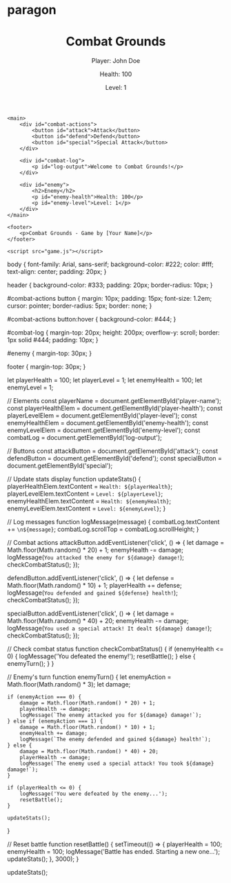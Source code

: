 # paragon 
<!DOCTYPE html>
<html lang="en">
<head>
    <meta charset="UTF-8">
    <meta name="viewport" content="width=device-width, initial-scale=1.0">
    <title>Combat Grounds - Basic Version</title>
    <link rel="stylesheet" href="styles.css">
</head>
<body>
    <header>
        <h1>Combat Grounds</h1>
        <div id="player-stats">
            <p id="player-name">Player: John Doe</p>
            <p id="player-health">Health: 100</p>
            <p id="player-level">Level: 1</p>
        </div>
    </header>
    
    <main>
        <div id="combat-actions">
            <button id="attack">Attack</button>
            <button id="defend">Defend</button>
            <button id="special">Special Attack</button>
        </div>
        
        <div id="combat-log">
            <p id="log-output">Welcome to Combat Grounds!</p>
        </div>
        
        <div id="enemy">
            <h2>Enemy</h2>
            <p id="enemy-health">Health: 100</p>
            <p id="enemy-level">Level: 1</p>
        </div>
    </main>

    <footer>
        <p>Combat Grounds - Game by [Your Name]</p>
    </footer>

    <script src="game.js"></script>
</body>
</html>

body {
    font-family: Arial, sans-serif;
    background-color: #222;
    color: #fff;
    text-align: center;
    padding: 20px;
}

header {
    background-color: #333;
    padding: 20px;
    border-radius: 10px;
}

#combat-actions button {
    margin: 10px;
    padding: 15px;
    font-size: 1.2em;
    cursor: pointer;
    border-radius: 5px;
    border: none;
}

#combat-actions button:hover {
    background-color: #444;
}

#combat-log {
    margin-top: 20px;
    height: 200px;
    overflow-y: scroll;
    border: 1px solid #444;
    padding: 10px;
}

#enemy {
    margin-top: 30px;
}

footer {
    margin-top: 30px;
}

let playerHealth = 100;
let playerLevel = 1;
let enemyHealth = 100;
let enemyLevel = 1;

// Elements
const playerName = document.getElementById('player-name');
const playerHealthElem = document.getElementById('player-health');
const playerLevelElem = document.getElementById('player-level');
const enemyHealthElem = document.getElementById('enemy-health');
const enemyLevelElem = document.getElementById('enemy-level');
const combatLog = document.getElementById('log-output');

// Buttons
const attackButton = document.getElementById('attack');
const defendButton = document.getElementById('defend');
const specialButton = document.getElementById('special');

// Update stats display
function updateStats() {
    playerHealthElem.textContent = `Health: ${playerHealth}`;
    playerLevelElem.textContent = `Level: ${playerLevel}`;
    enemyHealthElem.textContent = `Health: ${enemyHealth}`;
    enemyLevelElem.textContent = `Level: ${enemyLevel}`;
}

// Log messages
function logMessage(message) {
    combatLog.textContent += `\n${message}`;
    combatLog.scrollTop = combatLog.scrollHeight;
}

// Combat actions
attackButton.addEventListener('click', () => {
    let damage = Math.floor(Math.random() * 20) + 1;
    enemyHealth -= damage;
    logMessage(`You attacked the enemy for ${damage} damage!`);
    checkCombatStatus();
});

defendButton.addEventListener('click', () => {
    let defense = Math.floor(Math.random() * 10) + 1;
    playerHealth += defense;
    logMessage(`You defended and gained ${defense} health!`);
    checkCombatStatus();
});

specialButton.addEventListener('click', () => {
    let damage = Math.floor(Math.random() * 40) + 20;
    enemyHealth -= damage;
    logMessage(`You used a special attack! It dealt ${damage} damage!`);
    checkCombatStatus();
});

// Check combat status
function checkCombatStatus() {
    if (enemyHealth <= 0) {
        logMessage('You defeated the enemy!');
        resetBattle();
    } else {
        enemyTurn();
    }
}

// Enemy's turn
function enemyTurn() {
    let enemyAction = Math.floor(Math.random() * 3);
    let damage;
    
    if (enemyAction === 0) {
        damage = Math.floor(Math.random() * 20) + 1;
        playerHealth -= damage;
        logMessage(`The enemy attacked you for ${damage} damage!`);
    } else if (enemyAction === 1) {
        damage = Math.floor(Math.random() * 10) + 1;
        enemyHealth += damage;
        logMessage(`The enemy defended and gained ${damage} health!`);
    } else {
        damage = Math.floor(Math.random() * 40) + 20;
        playerHealth -= damage;
        logMessage(`The enemy used a special attack! You took ${damage} damage!`);
    }
    
    if (playerHealth <= 0) {
        logMessage('You were defeated by the enemy...');
        resetBattle();
    }
    
    updateStats();
}

// Reset battle
function resetBattle() {
    setTimeout(() => {
        playerHealth = 100;
        enemyHealth = 100;
        logMessage('Battle has ended. Starting a new one...');
        updateStats();
    }, 3000);
}

updateStats();
